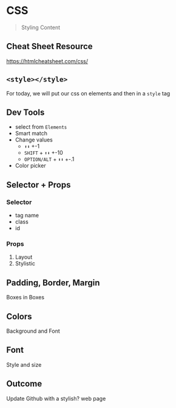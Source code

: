 CSS
===

> Styling Content

## Cheat Sheet Resource

https://htmlcheatsheet.com/css/

## `<style></style>`

For today, we will put our css on elements and then in a `style` tag 

## Dev Tools

* select from `Elements`
* Smart match
* Change values
    * `⬆⬇` +-1
    * `SHIFT` + `⬆⬇` +-10
    * `OPTION/ALT` + `⬆⬇` +-.1
* Color picker

## Selector + Props

### Selector

* tag name
* class
* id

### Props

1. Layout
1. Stylistic

## Padding, Border, Margin

Boxes in Boxes

## Colors

Background and Font

## Font

Style and size

## Outcome

Update Github with a stylish? web page
